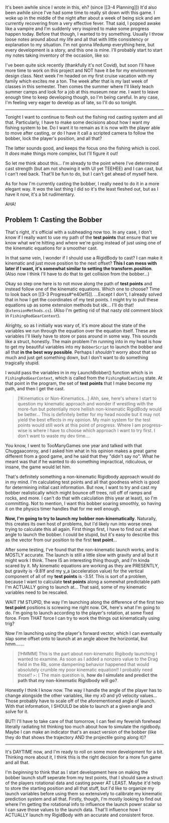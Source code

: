 It's been awhile since I wrote in this, eh? (since [[3-4 Planning]]) It'd also been awhile since I've had some time to really sit down with this game. I woke up in the middle of the night after about a week of being sick and am currently recovering from a very effective fever. That said, I popped awake like a vampire and I'm suddenly very inspired to make some progress happen today. Before that though, I wanted to try something. Usually I throw loose notes around about my life and all that with little consistency or explanation to my situation. I'm not gonna lifedump everything here, but every development is a story, and this one is mine. I'll probably start to start my notes taking inventory of the occasion, like so:

I've been quite sick recently (thankfully it's not Covid), but soon I'll have more time to work on this project and NOT have it be for my environment design class. Next week I'm headed on my first cruise vacation with my  family which excites me a ton. The week after that is my last week of classes in this semester. Then comes the summer where I'll likely teach summer camps and look for a job at this museum near me. I want to leave enough time to keep developing though, so I'm being careful. In any case, I'm feeling very eager to develop as of late, so I'll do so tonight.

---

Tonight I want to continue to flesh out the fishing rod casting system and all that. Particularly, I have to make some decisions about how I want my fishing system to be. Do I want it to remain as it is now with the player able to move after casting, or do I have it call a scripted camera to follow the bobber, lock the player's position, and all that?

The latter sounds good, and keeps the focus ono the fishing which is cool. It *does* make things more complex, but I'll figure it out!

So let me think about this... I'm already to the point where I've determined cast strength (but am not showing it with UI yet TEEHEE) and I can cast, but I can't reel back. That'll be fun to do, but I can't get ahead of myself here.

As for how I'm currently casting the bobber, I really need to do it in a more elegant way. It *was* the last thing I did so it's the least fleshed out, but as I have it now, it's a bit rudimentary.

AHA!

## Problem 1: Casting the Bobber
That's right, it's official with a subheading now too. In any case, I don't know if I really want to use my path of the **test points** that ensure that we know what we're hitting and where we're going instead of just using one of the kinematic equations for a smoother cast.

In that same vein, I wonder if I should use a RigidBody to cast? I can make it kinematic and just move position to the next offset?
**This I can mess with later if I want, it's somewhat similar to setting the transform.position**. (Also now I think I'll have to do that to get collision from the bobber...)

Okay so step one here is to not move along the path of **test points** and instead follow one of the kinematic equations. Which one to choose? Time to look back on [[3-3 Progress#^e40ef5]].
...Except I don't, I already solved that in how I get the coordinates of my test points.
I might try to pull these equations up as some extension methods but idk... I'll do that! (`ExtensionMethods.cs`).
(Also I'm getting rid of that nasty old comment block in `FishingRodGearContext`).

Alrighty, so as I initially was wary of, it's more about the state of the variables we run through the equation over the equation itself. These are variables I'll likely have to store or pass around in some way. This sounds like a struct, honestly.
The main problem I'm running into in my head is how to get my beautiful variables into my `BobberScript` to launch the bobber and all that **in the best way  possible**. Perhaps I *shouldn't* worry about that so much and just get something down, but I don't want to do something tragically stupid.

I would pass the variables in in my LaunchBobber() function which is in `FishingRodGearContext`, which is called from the `FishingRodCasting` state. At that point in the program, the set of **test points** that I make become my path, and then I get the cast.

> [!Kinematics or Non-Kinematics...]
> Ahh, see, here's where I start to question my kinematic approach and wonder if wrestling with the more-fun but potentially more hellish non-kinematic RigidBody would be better...
> This is definitely better for my head noodle but it may not yield the best effects in my opinion. My main system for the test points would still work at this point of progress.
> Where I am progress-wise is where I have to choose which approach I want to try first. I don't want to waste my dev time....

You know, I went to TooManyGames one year and talked with that Chuggaaconroy, and I asked him what in his opinion makes a great game different from a good game, and he said that they "didn't say no". What he meant was that if he wanted to do something impractical, ridiculous, or insane, the game would let him.

That's definitely something a non-kinematic Rigidbody approach would do in my mind. I'm calculating test points and all that goodness which is good for determining initial cast information. But now, I want to try and cast my bobber realistically which might bounce off trees, roll off of ramps and rocks, and more. I can't do that with calculation (this year at least), so I'm committing.
Not to mention, I want this bobber soaring smoothly, so having it on the physics timer handles that for me well enough.

**Now, I'm going to try to launch my bobber non-kinematically**. Naturally, this creates its own host of problems, but I'd likely run into worse ones trying to calculate this all again.
First things first, I have to find out at what angle to launch the bobber. I could be stupid, but it's easy to describe this as the vector from our position to the first **test point**...

After some testing, I've found that the non-kinematic launch works, and is MOSTLY accurate. The launch is still a little slow with gravity and all but it might work I think.
There IS an interesting thing though, and I'm kinda scared by it. My kinematic equations are working as they are PRESENTLY, but gravity is -9.81f and my y_a (acceleration value) for the vertical component of all of my **test points** is -3.5f. This is sort of a problem, because I want to calculate **test points** along a somewhat predictable path I'm ACTUALLY going to launch at...
That said, some of my kinematic variables need to be rescaled.

WAIT I'M STUPID, the way I'm launching along the difference of the first two **test point** positions is screwing me right now. OK, here's what I'm going to do.
I'm going to launch according to the player's rotation, at some fixed force. From THAT force I can try to work the things out kinematically using trig?

Now I'm launching using the player's forward vector, which I can eventually slap some offset onto to launch at an angle above the horizontal, but hmm.......

> [!HMMM]
> This is the part about non-kinematic Rigibody launching I wanted to examine.
> As soon as I added a nonzero value to the Drag field in the Rb, some dampening behavior happened that would absolutely crumble my poor kinematic equation!!
> I probably need those!! `>:[`
> The main question is, **how do I simulate and predict the path that my non-kinematic Rigidbody will go?**.

Honestly I think I know now. The way I handle the angle of the player has to change alongside the other variables, like my x0 and y0 velocity values... Those probably have to scale off of the aforementioned angle of launch. With that information, I SHOULD be able to launch at a given angle and solve for it.

BUT! I'll have to take care of that tomorrow, I can feel my feverish forehead literally radiating hit thinking too much about how to simulate the rigidbody.
Maybe I can make an indicator that's an exact version of the bobber (like they do that shows the trajectory AND the projectile going along it)?

---

It's DAYTIME now, and I'm ready to roll on some more development for a bit.
Thinking more about it, I think this is the right decision for a more fun game and all that.

I'm *beginning* to think that as I start development here on making the bobber launch stuff seperate from my test points, that I should save a struct of the players rotational data and casting power AT LEAST. Maybe it'd help to store the starting position and all that stuff, but I'd like to organize my launch variables before using them so extensively to calibrate my kinematic prediction system and all that.
Firstly, though, I'm mostly looking to find out where I'm getting the rotational info to influence the launch power scalar so I can save those values to the launch data. That'll influence how I ACTUALLY launch my RigidBody with an accurate and consistent force.